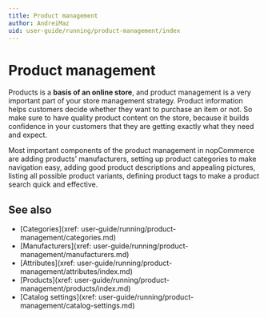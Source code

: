 ```yaml
---
title: Product management
author: AndreiMaz
uid: user-guide/running/product-management/index
---
```


# Product management

Products is a **basis of an online store**, and product management is a very important part of your store management strategy. Product information helps customers decide whether they want to purchase an item or not. So make sure to have quality product content on the store, because it builds confidence in your customers that they are getting exactly what they need and expect.

Most important components of the product management in nopCommerce are adding products’ manufacturers, setting up product categories to make navigation easy, adding good product descriptions and appealing pictures, listing all possible product variants, defining product tags to make a product search quick and effective.

## See also

* [Categories](xref: user-guide/running/product-management/categories.md)
* [Manufacturers](xref: user-guide/running/product-management/manufacturers.md)
* [Attributes](xref: user-guide/running/product-management/attributes/index.md)
* [Products](xref: user-guide/running/product-management/products/index.md)
* [Catalog settings](xref: user-guide/running/product-management/catalog-settings.md)